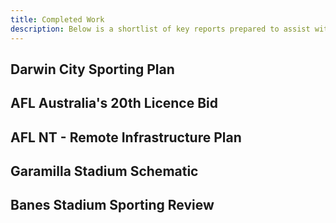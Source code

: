 ```yaml
---
title: Completed Work
description: Below is a shortlist of key reports prepared to assist with this project.  Please read links for summaries and contact us for full details of the report.
---
```


## Darwin City Sporting Plan

## AFL Australia's 20th Licence Bid

## AFL NT - Remote Infrastructure Plan

## Garamilla Stadium Schematic

## Banes Stadium Sporting Review
